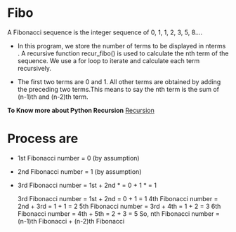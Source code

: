 # Fibo ## 
A Fibonacci sequence is the integer sequence of 0, 1, 1, 2, 3, 5, 8.... 
* In this program, we store the number of terms to be displayed in nterms . A recursive function recur_fibo() is used to calculate the nth term of the sequence. We use a for loop to iterate and calculate each term recursively.

* The first two terms are 0 and 1. All other terms are obtained by adding the preceding two terms.This means to say the nth term is the sum of (n-1)th and (n-2)th term.

**To Know more about Python Recursion** [Recursion](https://realpython.com/python-thinking-recursively/)
# Process are 
* 1st Fibonacci number = 0 (by assumption)
* 2nd Fibonacci number = 1 (by assumption)
* 3rd Fibonacci number = 1st + 2nd
        * = 0 + 1
        * = 1
    
    3rd Fibonacci number = 1st + 2nd
        = 0 + 1
        = 1
    4th Fibonacci number = 2nd + 3rd
    = 1 + 1
    = 2
    5th Fibonacci number = 3rd + 4th
    = 1 + 2
    = 3
    6th Fibonacci number = 4th + 5th
    = 2 + 3
    = 5
    So, nth Fibonacci number = (n-1)th Fibonacci + (n-2)th Fibonacci
